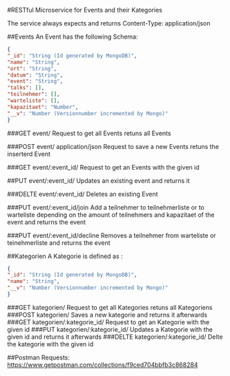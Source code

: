 #RESTful Microservice for Events and their Kategories

The service always expects and returns Content-Type: application/json

##Events
An Event has the following Schema:
```json
{
"_id": "String (Id generated by MongoDB)",
"name": "String",
"ort": "String",
"datum": "String",
"event": "String",
"talks": [],
"teilnehmer": [],
"warteliste": [],
"kapazitaet": "Number",
"__v": "Number (Versionnumber incremented by Mongo)"
}
```

###GET event/
Request to get all Events retuns all Events

###POST event/ application/json
Request to save a new Events retuns the inserterd Event 

###GET event/:event_id/
Request to get an Events with the given id

##PUT event/:event_id/
Updates an existing event and returns it

###DELTE event/:event_id/
Deletes an existing Event

###PUT event/:event_id/join
Add a teilnehmer to teilnehmerliste or to warteliste depending on the amount of teilnehmers and kapazitaet of the event and returns the event


###PUT event/:event_id/decline
Removes a teilnehmer from warteliste or teinehmerliste and returns the event

##Kategorien
A Kategorie is defined as :
```json
{
"_id": "String (Id generated by MongoDB)",
"name": "String",
"__v": "Number (Versionnumber incremented by Mongo)"
}
```
 
###GET kategorien/
Request to get all Kategories retuns all Kategoriens
###POST kategorien/ 
Saves a new kategorie and returns it afterwards
###GET kategorien/:kategorie_id/
Request to get an Kategorie with the given id
###PUT kategorien/:kategorie_id/ 
Updates a Kategorie with the given id and returns it afterwards
###DELTE kategorien/:kategorie_id/
Delte the kategorie with the given id


##Postman Requests:
https://www.getpostman.com/collections/f9ced704bbfb3c868284
